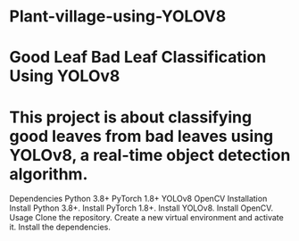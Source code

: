# Plant-village-using-YOLOV8

# Good Leaf Bad Leaf Classification Using YOLOv8
# This project is about classifying good leaves from bad leaves using YOLOv8, a real-time object detection algorithm.

Dependencies
Python 3.8+
PyTorch 1.8+
YOLOv8
OpenCV
Installation
Install Python 3.8+.
Install PyTorch 1.8+.
Install YOLOv8.
Install OpenCV.
Usage
Clone the repository.
Create a new virtual environment and activate it.
Install the dependencies.

